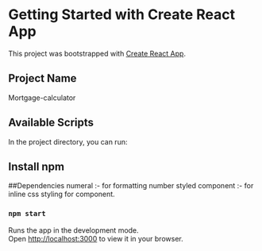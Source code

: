 # Getting Started with Create React App

This project was bootstrapped with [Create React App](https://github.com/facebook/create-react-app).

## Project Name
Mortgage-calculator

## Available Scripts

In the project directory, you can run:

## Install npm
##Dependencies
numeral :- for formatting number
styled component :- for inline css styling for component.

### `npm start`

Runs the app in the development mode.\
Open [http://localhost:3000](http://localhost:3000) to view it in your browser.
